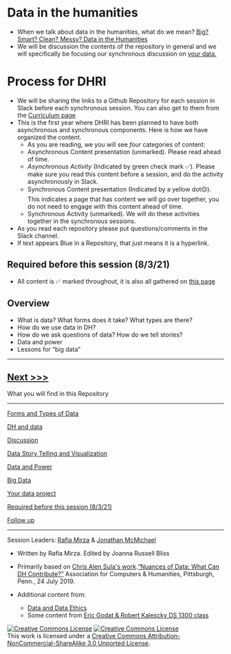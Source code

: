 # Data in the humanities 
* When we talk about data in the humanities, what do we mean?
[Big? Smart? Clean? Messy? Data in the Humanities](http://journalofdigitalhumanities.org/2-3/big-smart-clean-messy-data-in-the-humanities/)
* We will be discussion the contents of the repository in general and we will specifically be focusing our synchronous discussion on [your data.](https://github.com/SouthernMethodistUniversity/data/blob/master/sections/yourdata.md)


# Process for DHRI
* We will be sharing the links to a Github Repository for each session in Slack before each synchronous session. You can also get to them from the [Curriculum page](https://southernmethodistuniversity.github.io/home/curriculum.html)
* This is the first year where DHRI has been planned to have both asynchronous and synchronous components. Here is how we have organized the content.  
   * As you are reading, we you will see *four* categories of content:
   * Asynchronous Content presentation (unmarked). Please read ahead of time.
   * *Asynchronous Activity* (Indicated by green check mark :white_check_mark:). Please make sure you read this content before a session, and do the activity asynchronously in Slack.  
   * Synchronous Content presentation (Indicated by a yellow dot:yellow_circle:). This indicates a page that has content we will go over together, you do not need to engage with this content ahead of time. 
   * Synchronous Activity (unmarked). We will do these activities together in the synchronous sessions.
* As you read each repository please put questions/comments in the Slack channel. 
* If text appears Blue in a Repository, that just means it is a hyperlink.

## Required before this session (8/3/21)
* All content is :white_check_mark: marked throughout, it is also all gathered on [this page](sections/async.md) 

## Overview
* What is data? What forms does it take? What types are there?
* How do we use data in DH?
* How do we ask questions of data? How do we tell stories? 
* Data and power
* Lessons for “big data”

----
[Next >>>](sections/types.md)  
----

What you will find in this Repository

-----
[Forms and Types of Data](sections/types.md)

[DH and data ](sections/dhdata.md)  

[Discussion](sections/discussion.md) 

[Data Story Telling and Visualization](sections/viz.md)   

[Data and Power](sections/power.md)  

[Big Data](sections/bigdata.md)  

[Your data project](sections/yourdata.md)  

[Required before this session (8/3/21)](sections/async.md)

[Follow up](sections/continue.md)

-----

Session Leaders:  [Rafia Mirza](http://guides.smu.edu/prf.php?account_id=142826/) & [Jonathan McMichael](http://guides.smu.edu/prf.php?account_id=104877)
* Written by Rafia Mirza. Edited by Joanna Russell Bliss

* Primarily based on [Chris Alen Sula's work](http://chrisalensula.org/).[“Nuances of Data: What Can DH Contribute?”](https://docs.google.com/presentation/d/1JlKse8nv3KMTVi8QbwZPI1A6YUkXra1-ypltJRb9hZs/edit#slide=id.p) Association for Computers & Humanities, Pittsburgh, Penn., 24 July 2019.
* Additional content from:
    * [Data and Data Ethics](https://github.com/DHRI-Curriculum/data-literacies)
    * Some content from [Eric Godat & Robert Kalescky DS 1300 class](https://southernmethodistuniversity.github.io/ds_1300/book/00_introduction.html)
 
[![Creative Commons License](https://licensebuttons.net/l/by-nc-sa/3.0/88x31.png)](https://creativecommons.org/licenses/by-nc-sa/3.0/)
<a rel="license" href="http://creativecommons.org/licenses/by-nc-sa/3.0/"><img alt="Creative Commons License" style="border-width:0" src="https://i.creativecommons.org/l/by-nc-sa/3.0/88x31.png" /></a><br />This work is licensed under a <a rel="license" href="http://creativecommons.org/licenses/by-nc-sa/3.0/">Creative Commons Attribution-NonCommercial-ShareAlike 3.0 Unported License</a>.

